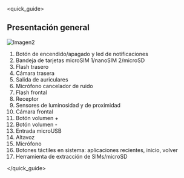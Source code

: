 <quick_guide>
## Presentación general

![Imagen2](http://static.energysistem.com/images/manuals/39725/569d05f812179.jpg)

1. Botón de encendido/apagado y led de notificaciones
2. Bandeja de tarjetas microSIM 1/nanoSIM 2/microSD
3. Flash trasero
4. Cámara trasera
5. Salida de auriculares
6. Micrófono cancelador de ruido
7. Flash frontal
8. Receptor
9. Sensores de luminosidad y de proximidad
10. Cámara frontal
11. Botón volumen +
12. Botón volumen -
13. Entrada microUSB
14. Altavoz
15. Micrófono
16. Botones táctiles en sistema: aplicaciones recientes, inicio, volver
17. Herramienta de extracción de SIMs/microSD


</quick_guide>
